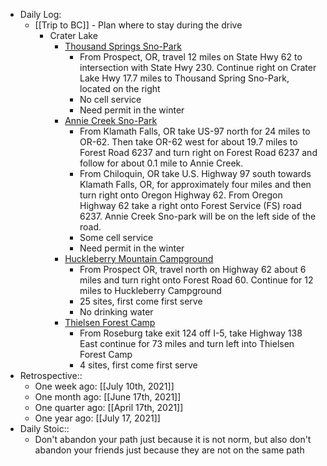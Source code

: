 - Daily Log:
    - [[Trip to BC]] - Plan where to stay during the drive
        - Crater Lake
            - [Thousand Springs Sno-Park](https://www.fs.usda.gov/recarea/rogue-siskiyou/recarea/?recid=69906)
                - From Prospect, OR, travel 12 miles on State Hwy 62 to intersection with State Hwy 230.  Continue right on Crater Lake Hwy 17.7 miles to Thousand Spring Sno-Park, located on the right
                - No cell service
                - Need permit in the winter
            - [Annie Creek Sno-Park](https://www.fs.usda.gov/recarea/fremont-winema/recarea/?recid=59833)
                - From Klamath Falls, OR take US-97 north for 24 miles to OR-62. Then take OR-62 west for about 19.7 miles to Forest Road 6237 and turn right on Forest Road 6237 and follow for about 0.1 mile to Annie Creek.
                - From Chiloquin, OR take U.S. Highway 97 south towards Klamath Falls, OR, for approximately four miles and then turn right onto Oregon Highway 62. From Oregon Highway 62 take a right onto Forest Service (FS) road 6237. Annie Creek Sno-park will be on the left side of the road.
                - Some cell service
                - Need permit in the winter
            - [Huckleberry Mountain Campground](https://www.fs.usda.gov/recarea/rogue-siskiyou/recarea/?recid=69764)
                - From Prospect OR, travel north on Highway 62 about 6 miles and turn right onto Forest Road 60. Continue for 12 miles to Huckleberry Campground
                - 25 sites, first come first serve
                - No drinking water
            - [Thielsen Forest Camp](http://www.campgroundsoregon.com/oregon_campgrounds/thielsen_forest_camp.html)
                - From Roseburg take exit 124 off I-5, take Highway 138 East continue for 73 miles and turn left into Thielsen Forest Camp
                - 4 sites, first come first serve
- Retrospective::
    - One week ago: [[July 10th, 2021]]
    - One month ago: [[June 17th, 2021]]
    - One quarter ago: [[April 17th, 2021]]
    - One year ago: [[July 17, 2021]]
- Daily Stoic::
    - Don't abandon your path just because it is not norm, but also don't abandon your friends just because they are not on the same path
